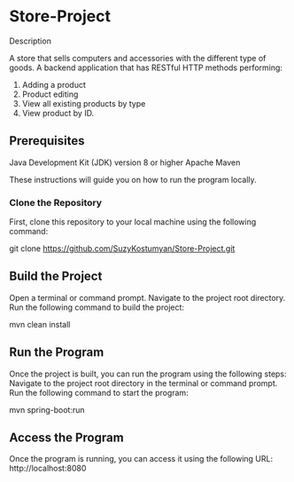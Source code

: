# Store-Project

Description

A store that sells computers and accessories with the different type of goods. 
A backend application that has RESTful HTTP methods
performing:
1. Adding a product
2. Product editing
3. View all existing products by type
4. View product by ID.

## Prerequisites
Java Development Kit (JDK) version 8 or higher
Apache Maven

These instructions will guide you on how to run the program locally.

### Clone the Repository

First, clone this repository to your local machine using the following command:

git clone https://github.com/SuzyKostumyan/Store-Project.git

## Build the Project

Open a terminal or command prompt.
Navigate to the project root directory.
Run the following command to build the project:

mvn clean install

## Run the Program

Once the project is built, you can run the program using the following steps:
Navigate to the project root directory in the terminal or command prompt.
Run the following command to start the program:

mvn spring-boot:run

## Access the Program

Once the program is running, you can access it using the following URL:
http://localhost:8080
